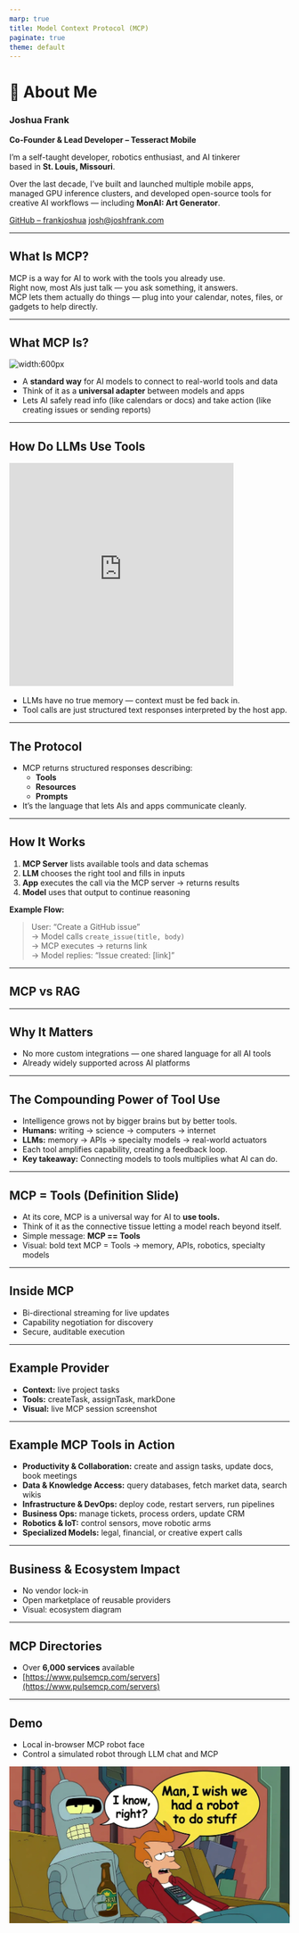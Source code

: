 ```yaml
---
marp: true
title: Model Context Protocol (MCP)
paginate: true
theme: default
---
```


<!-- _class: lead -->
<!-- _backgroundColor: "#312C31" -->

# 👋 About Me

### **Joshua Frank**
**Co-Founder & Lead Developer – Tesseract Mobile**

I’m a self-taught developer, robotics enthusiast, and AI tinkerer  
based in **St. Louis, Missouri**.  

Over the last decade, I’ve built and launched multiple mobile apps,  
managed GPU inference clusters, and developed open-source tools for  
creative AI workflows — including **MonAI: Art Generator**.

[GitHub – frankjoshua](https://github.com/frankjoshua)
josh@joshfrank.com  

---

## What Is MCP?

MCP is a way for AI to work with the tools you already use.  
Right now, most AIs just talk — you ask something, it answers.  
MCP lets them actually do things — plug into your calendar, notes, files, or gadgets to help directly.

---

## What MCP Is?

![width:600px](images/mcp-simple-diagram.avif)

- A **standard way** for AI models to connect to real-world tools and data  
- Think of it as a **universal adapter** between models and apps  
- Lets AI safely read info (like calendars or docs) and take action (like creating issues or sending reports)

---

## How Do LLMs Use Tools

<iframe
  width="80%"
  height="400"
  src="https://www.youtube.com/embed/l5wvqKcqL7c"
  title="Meeseeks Example"
  frameborder="0"
  allow="accelerometer; autoplay; clipboard-write; encrypted-media; gyroscope; picture-in-picture; web-share"
  allowfullscreen
></iframe>

- LLMs have no true memory — context must be fed back in.  
- Tool calls are just structured text responses interpreted by the host app.

---

## The Protocol

- MCP returns structured responses describing:
  - **Tools**
  - **Resources**
  - **Prompts**
- It’s the language that lets AIs and apps communicate cleanly.

---

## How It Works

1. **MCP Server** lists available tools and data schemas  
2. **LLM** chooses the right tool and fills in inputs  
3. **App** executes the call via the MCP server → returns results  
4. **Model** uses that output to continue reasoning  

**Example Flow:**  
> User: “Create a GitHub issue”  
> → Model calls `create_issue(title, body)`  
> → MCP executes → returns link  
> → Model replies: “Issue created: [link]”

---

## MCP vs RAG

---

## Why It Matters

- No more custom integrations — one shared language for all AI tools  
- Already widely supported across AI platforms

---

## The Compounding Power of Tool Use

- Intelligence grows not by bigger brains but by better tools.  
- **Humans:** writing → science → computers → internet  
- **LLMs:** memory → APIs → specialty models → real-world actuators  
- Each tool amplifies capability, creating a feedback loop.  
- **Key takeaway:** Connecting models to tools multiplies what AI can do.

---

## MCP = Tools (Definition Slide)

- At its core, MCP is a universal way for AI to **use tools.**  
- Think of it as the connective tissue letting a model reach beyond itself.  
- Simple message: **MCP == Tools**  
- Visual: bold text MCP = Tools → memory, APIs, robotics, specialty models

---

## Inside MCP

- Bi-directional streaming for live updates  
- Capability negotiation for discovery  
- Secure, auditable execution  

---

## Example Provider

- **Context:** live project tasks  
- **Tools:** createTask, assignTask, markDone  
- **Visual:** live MCP session screenshot

---

## Example MCP Tools in Action

- **Productivity & Collaboration:** create and assign tasks, update docs, book meetings  
- **Data & Knowledge Access:** query databases, fetch market data, search wikis  
- **Infrastructure & DevOps:** deploy code, restart servers, run pipelines  
- **Business Ops:** manage tickets, process orders, update CRM  
- **Robotics & IoT:** control sensors, move robotic arms  
- **Specialized Models:** legal, financial, or creative expert calls  

---

## Business & Ecosystem Impact

- No vendor lock-in  
- Open marketplace of reusable providers  
- Visual: ecosystem diagram

---

## MCP Directories

- Over **6,000 services** available  
- [https://www.pulsemcp.com/servers](https://www.pulsemcp.com/servers)

---

## Demo

- Local in-browser MCP robot face  
- Control a simulated robot through LLM chat and MCP  

![width:600px](images/fry_wants_a_robot.webp)